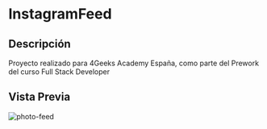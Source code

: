 # InstagramFeed
## Descripción
Proyecto realizado para 4Geeks Academy España, como parte del Prework del curso Full Stack Developer

## Vista Previa
![photo-feed](https://user-images.githubusercontent.com/48163915/59534386-2d81fc00-8ebc-11e9-9f7f-a12f01b7ca51.gif)
